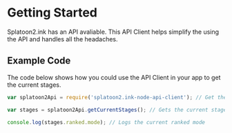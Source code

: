 # Getting Started

Splatoon2.ink has an API avaliable. This API Client helps simplify the using the API and handles all the headaches. 

## Example Code

The code below shows how you could use the API Client in your app to get the current stages. 

```js
var splatoon2Api = require('splatoon2.ink-node-api-client'); // Get the API client

var stages = splatoon2Api.getCurrentStages(); // Gets the current stages from Splatoon2.ink

console.log(stages.ranked.mode); // Logs the current ranked mode
```   